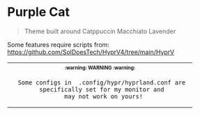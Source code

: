 # Purple Cat

> Theme built around Catppuccin Macchiato Lavender

Some features require scripts from: https://github.com/SolDoesTech/HyprV4/tree/main/HyprV

<table align="center">
   <tr>
      <th align="center">
         <sup><sub>:warning: WARNING :warning:</sub></sup>
      </th>
   </tr>
   <tr>
      <td align="center">

      Some configs in  .config/hypr/hyprland.conf are 
      specifically set for my monitor and 
      may not work on yours!
     
   </tr>
   </table>
